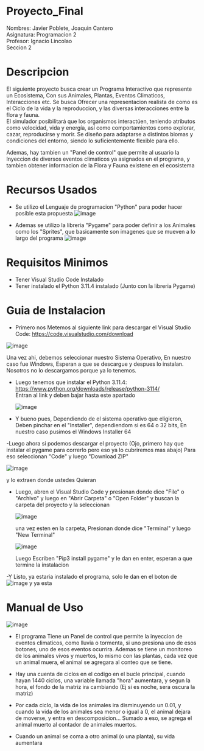 # Proyecto_Final


Nombres: Javier Poblete, Joaquin Cantero <br>
Asignatura: Programacion 2 <br>
Profesor: Ignacio Lincolao <br>
Seccion 2 <br>



# Descripcion
El siguiente proyecto busca crear un Programa Interactivo que represente un Ecosistema, Con sus Animales, Plantas, Eventos Climaticos, Interacciones etc.
Se busca Ofrecer una representacion realista de como es el Ciclo de la vida y la reproduccion, y las diversas interacciones entre la flora y fauna. <br>
El simulador posibilitará que los organismos interactúen, teniendo atributos como velocidad, vida y energía, así como comportamientos como explorar, cazar, reproducirse y morir. Se diseño para adaptarse a distintos biomas y condiciones del entorno, siendo lo suficientemente flexible para ello. <br>

Ademas, hay tambien un "Panel de control" que permite al usuario la Inyeccion de diversos eventos climaticos ya asignados en el programa, y tambien obtener informacion de la Flora y Fauna existene en el ecosistema




# Recursos Usados

- Se utilizo el Lenguaje de programacion "Python" para poder hacer posible esta propuesta
![image](https://github.com/javierrrp/Proyecto_Final/assets/135164108/7c609436-8ad1-4f55-985d-9760378d6d24)

- Ademas se utilizo la libreria "Pygame" para poder definir a los Animales como los "Sprites", que basicamente son imagenes que se mueven a lo largo del programa
![image](https://github.com/javierrrp/Proyecto_Final/assets/135164108/02363d86-c794-4145-93fd-98b8d09297d7)



# Requisitos Minimos

- Tener Visual Studio Code Instalado 
- Tener instalado el Python 3.11.4 instalado (Junto con la libreria Pygame)


# Guia de Instalacion

- Primero nos Metemos al siguiente link para descargar el Visual Studio Code:
https://code.visualstudio.com/download

![image](https://github.com/javierrrp/Proyecto_Final/assets/135164108/eb5013ba-6d10-4beb-ae3d-53d1a2b005d7)


Una vez ahi, debemos seleccionar nuestro Sistema Operativo, En nuestro caso fue Windows, Esperan a que se descargue y despues lo instalan. Nosotros no lo descargamos porque ya lo tenemos.


- Luego tenemos que instalar el Python 3.11.4:
  https://www.python.org/downloads/release/python-3114/ <br>
  Entran al link y deben bajar hasta este apartado

  ![image](https://github.com/javierrrp/Proyecto_Final/assets/135164108/7bdb5c64-71e8-4938-80c3-63c1f59f37ee)

- Y bueno pues, Dependiendo de el sistema operativo que eligieron, Deben pinchar en el "Installer", dependiendom si es 64 o 32 bits, En nuestro caso pusimos el Windows Installer 64


-Luego ahora si podemos descargar el proyecto (Ojo, primero hay que instalar el pygame para correrlo pero eso ya lo cubriremos mas abajo)
Para eso seleccionan "Code" y luego "Download ZIP"

![image](https://github.com/javierrrp/Proyecto_Final/assets/135164108/458468a5-3682-4ff5-a80f-ef568141fd5c)

y lo extraen donde ustedes Quieran


- Luego, abren el Visual Studio Code y presionan donde dice "File" o "Archivo" y luego en "Abrir Carpeta" o "Open Folder" y buscan la carpeta del proyecto y la seleccionan

  ![image](https://github.com/javierrrp/Proyecto_Final/assets/135164108/37a5a650-c40b-4cbd-9042-7cb856753743)



  una vez esten en la carpeta, Presionan donde dice "Terminal" y luego "New Terminal"

    ![image](https://github.com/javierrrp/Proyecto_Final/assets/135164108/f80c1c53-6e6b-4d13-ba60-198c092dc584)

  Luego Escriben "Pip3 install pygame" y le dan en enter, esperan a que termine la instalacion
  

-Y Listo, ya estaria instalado el programa, solo le dan en el boton de ![image](https://github.com/javierrrp/Proyecto_Final/assets/135164108/a026585b-6452-499b-821e-993ff35343c3) y ya esta


# Manual de Uso 

![image](https://github.com/javierrrp/Proyecto_Final/assets/135164108/a7fb7ad0-65c4-47fb-bb3d-18d9fd48e57a)

- El programa Tiene un  Panel de control que permite la inyeccion de eventos climaticos, como lluvia o tormenta, si uno presiona uno de esos botones, uno de esos eventos ocurrira.
Ademas se tiene un monitoreo de los animales vivos y muertos, lo mismo con las plantas, cada vez  que un animal muera, el animal se agregara al conteo que se tiene.


- Hay una cuenta de ciclos en el codigo en el bucle principal, cuando hayan 1440 ciclos, una variable llamada "hora" aumentara, y segun la hora, el fondo de la matriz ira cambiando (Ej si es noche, sera oscura la matriz)

- Por cada ciclo, la vida de los animales ira disminuyendo un 0.01, y cuando la vida de los animales sea menor o igual a 0, el animal dejara de moverse, y entra en descomposicion... Sumado a eso, se agrega el animal muerto al contador de animales muertos.

- Cuando un animal se coma a otro animal (o una planta), su vida aumentara











